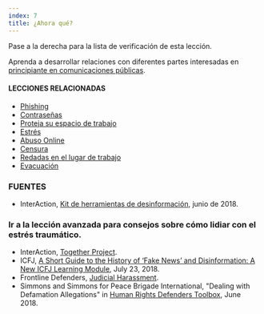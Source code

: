 ```yaml
---
index: 7
title: ¿Ahora qué?
---
```

Pase a la derecha para la lista de verificación de esta lección.

Aprenda a desarrollar relaciones con diferentes partes interesadas en [principiante en comunicaciones públicas](umbrella://work/public-communications/beginner).

#### **LECCIONES RELACIONADAS**

* [Phishing](umbrella://communications/phishing/beginner)
* [Contraseñas](umbrella://information/passwords)
* [Proteja su espacio de trabajo](umbrella://information/protect-your-workspace)
* [Estrés](umbrella://stress/stress/beginner)
* [Abuso Online](umbrella://communications/online-abuse)
* [Censura](umbrella://communications/censorship/beginner)
* [Redadas en el lugar de trabajo](umbrella://information/protect-your-workspace)
* [Evacuación](umbrella://incident-response/evacuation)

### FUENTES

* InterAction, [Kit de herramientas de desinformación](https://www.interaction.org/project/disinformation-toolkit/overview), junio de 2018.

### Ir a la lección avanzada para consejos sobre cómo lidiar con el estrés traumático.

* InterAction, [Together Project](https://www.interaction.org/project/together-project/overview).
* ICFJ, [A Short Guide to the History of ‘Fake News’ and Disinformation: A New ICFJ Learning Module](https://www.icfj.org/news/short-guide-history-fake-news-and-disinformation-new-icfj-learning-module), July 23, 2018. 
* Frontline Defenders, [Judicial Harassment](https://www.frontlinedefenders.org/en/violation/judicial-harassment). 
* Simmons and Simmons for Peace Brigade International, "Dealing with Defamation Allegations" in [Human Rights Defenders Toolbox](http://www.elexica.com/en/legal-topics/dispute-resolution-commercial/120618-human-rights-defenders-toolbox), June 2018.
